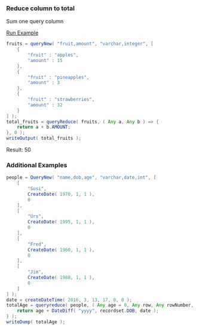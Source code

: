 ### Reduce column to total

Sum one query column

<a href="https://try.boxlang.io/?code=eJxtj8FqwkAQhs%2FZp%2FjZU0KX0lZ6qSj4AE2g1FMpstGJLugmncw2BMm7d6NepDkNfPN%2F8zMVByctFvgJxH1OXQpdjczYUx28aAP9a3l7sGycF9oTR%2FQFlZxVklyjGm%2FQtmmO1Goz0psa8fOrSgbzL9w4T9PCbDLfCtuuJGY3YbxERX0jmyupxR431d1LH7QLW0pxpQYpVr6HNZdRIsNiidjGJIE9LB5QPq7ei3X%2BOVeDwdN4t2MnVARpgqS4K4nLP6JPXqo%3D" target="_blank">Run Example</a>

```java
fruits = queryNew( "fruit,amount", "varchar,integer", [ 
	{
		"fruit" : "apples",
		"amount" : 15
	},
	{
		"fruit" : "pineapples",
		"amount" : 3
	},
	{
		"fruit" : "strawberries",
		"amount" : 32
	}
] );
total_fruits = queryReduce( fruits, ( Any a, Any b ) => {
	return a + b.AMOUNT;
}, 0 );
writeOutput( total_fruits );

```

Result: 50

### Additional Examples


```java
people = QueryNew( "name,dob,age", "varchar,date,int", [ 
	[
		"Susi",
		CreateDate( 1970, 1, 1 ),
		0
	],
	[
		"Urs",
		CreateDate( 1995, 1, 1 ),
		0
	],
	[
		"Fred",
		CreateDate( 1960, 1, 1 ),
		0
	],
	[
		"Jim",
		CreateDate( 1988, 1, 1 ),
		0
	]
] );
date = createDateTime( 2016, 3, 13, 17, 0, 0 );
totalAge = queryreduce( people, ( Any age = 0, Any row, Any rowNumber, Any recordset ) => {
	return age + DateDiff( "yyyy", recordset.DOB, date );
} );
writeDump( totalAge );

```


